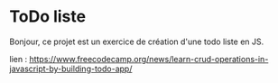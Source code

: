 # ToDo liste
Bonjour, ce projet est un exercice de création d'une todo liste en JS.

lien : https://www.freecodecamp.org/news/learn-crud-operations-in-javascript-by-building-todo-app/